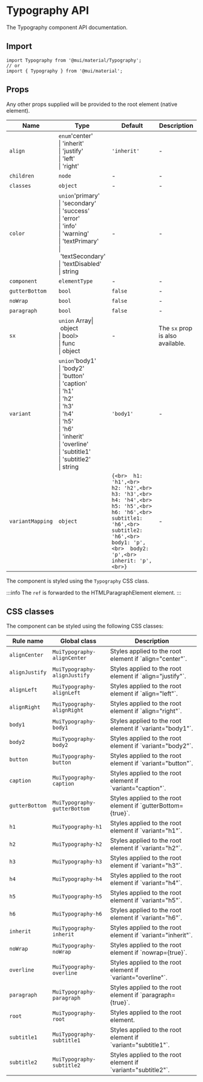 # Typography API

The Typography component API documentation.

## Import

```
import Typography from '@mui/material/Typography';
// or
import { Typography } from '@mui/material';
```

## Props

Any other props supplied will be provided to the root element (native element).

| Name | Type | Default | Description |
| --- | --- | --- | --- |
| `align` | `enum`'center'<br>\| 'inherit'<br>\| 'justify'<br>\| 'left'<br>\| 'right' | `'inherit'` | - |
| `children` | `node` | - | - |
| `classes` | `object` | - | - |
| `color` | `union`'primary'<br>\| 'secondary'<br>\| 'success'<br>\| 'error'<br>\| 'info'<br>\| 'warning'<br>\| 'textPrimary'<br>\| 'textSecondary'<br>\| 'textDisabled'<br>\| string | - | - |
| `component` | `elementType` | - | - |
| `gutterBottom` | `bool` | `false` | - |
| `noWrap` | `bool` | `false` | - |
| `paragraph` | `bool` | `false` | - |
| `sx` | `union` Array\| object<br>\| bool><br>\| func<br>\| object | - | The `sx` prop is also available. |
| `variant` | `union`'body1'<br>\| 'body2'<br>\| 'button'<br>\| 'caption'<br>\| 'h1'<br>\| 'h2'<br>\| 'h3'<br>\| 'h4'<br>\| 'h5'<br>\| 'h6'<br>\| 'inherit'<br>\| 'overline'<br>\| 'subtitle1'<br>\| 'subtitle2'<br>\| string | `'body1'` | - |
| `variantMapping` | `object` | `{<br>  h1: 'h1',<br>  h2: 'h2',<br>  h3: 'h3',<br>  h4: 'h4',<br>  h5: 'h5',<br>  h6: 'h6',<br>  subtitle1: 'h6',<br>  subtitle2: 'h6',<br>  body1: 'p',<br>  body2: 'p',<br>  inherit: 'p',<br>}` | - |

The component is styled using the `Typography` CSS class.

:::info
The `ref` is forwarded to the HTMLParagraphElement element.
:::

## CSS classes

The component can be styled using the following CSS classes:

| Rule name | Global class | Description |
| --- | --- | --- |
| `alignCenter` | `MuiTypography-alignCenter` | Styles applied to the root element if \`align="center"\`. |
| `alignJustify` | `MuiTypography-alignJustify` | Styles applied to the root element if \`align="justify"\`. |
| `alignLeft` | `MuiTypography-alignLeft` | Styles applied to the root element if \`align="left"\`. |
| `alignRight` | `MuiTypography-alignRight` | Styles applied to the root element if \`align="right"\`. |
| `body1` | `MuiTypography-body1` | Styles applied to the root element if \`variant="body1"\`. |
| `body2` | `MuiTypography-body2` | Styles applied to the root element if \`variant="body2"\`. |
| `button` | `MuiTypography-button` | Styles applied to the root element if \`variant="button"\`. |
| `caption` | `MuiTypography-caption` | Styles applied to the root element if \`variant="caption"\`. |
| `gutterBottom` | `MuiTypography-gutterBottom` | Styles applied to the root element if \`gutterBottom={true}\`. |
| `h1` | `MuiTypography-h1` | Styles applied to the root element if \`variant="h1"\`. |
| `h2` | `MuiTypography-h2` | Styles applied to the root element if \`variant="h2"\`. |
| `h3` | `MuiTypography-h3` | Styles applied to the root element if \`variant="h3"\`. |
| `h4` | `MuiTypography-h4` | Styles applied to the root element if \`variant="h4"\`. |
| `h5` | `MuiTypography-h5` | Styles applied to the root element if \`variant="h5"\`. |
| `h6` | `MuiTypography-h6` | Styles applied to the root element if \`variant="h6"\`. |
| `inherit` | `MuiTypography-inherit` | Styles applied to the root element if \`variant="inherit"\`. |
| `noWrap` | `MuiTypography-noWrap` | Styles applied to the root element if \`nowrap={true}\`. |
| `overline` | `MuiTypography-overline` | Styles applied to the root element if \`variant="overline"\`. |
| `paragraph` | `MuiTypography-paragraph` | Styles applied to the root element if \`paragraph={true}\`. |
| `root` | `MuiTypography-root` | Styles applied to the root element. |
| `subtitle1` | `MuiTypography-subtitle1` | Styles applied to the root element if \`variant="subtitle1"\`. |
| `subtitle2` | `MuiTypography-subtitle2` | Styles applied to the root element if \`variant="subtitle2"\`. |
